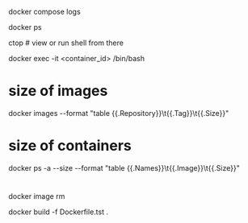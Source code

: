 
docker compose logs

docker ps

ctop  # view or run shell from there

docker exec -it <container_id> /bin/bash


# size of images
docker images --format "table {{.Repository}}\t{{.Tag}}\t{{.Size}}"

# size of containers
docker ps -a --size --format "table {{.Names}}\t{{.Image}}\t{{.Size}}"

#
docker image rm <name>


docker build -f Dockerfile.tst .
